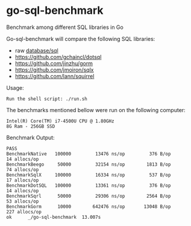 go-sql-benchmark
================

Benchmark among different SQL libraries in Go


Go-sql-benchmark will compare the following SQL libraries:

- raw [database/sql](http://golang.org/pkg/database/sql/driver/)
- https://github.com/gchaincl/dotsql
- https://github.com/jinzhu/gorm
- https://github.com/jmoiron/sqlx
- https://github.com/lann/squirrel


Usage:

    Run the shell script: ./run.sh


The benchmarks mentioned bellow were run on the following computer:

    Intel(R) Core(TM) i7-4500U CPU @ 1.80GHz
    8G Ram - 256GB SSD


Benchmark Output:

    PASS
    BenchmarkNative   100000         13476 ns/op         376 B/op         14 allocs/op
    BenchmarkBeego     50000         32154 ns/op        1813 B/op         74 allocs/op
    BenchmarkSqlX     100000         16334 ns/op         537 B/op         17 allocs/op
    BenchmarkDotSQL   100000         13361 ns/op         376 B/op         14 allocs/op
    BenchmarkSqrl      50000         29306 ns/op        2564 B/op         53 allocs/op
    BenchmarkGorm      10000        642476 ns/op       13048 B/op        227 allocs/op
    ok      _/go-sql-benchmark  13.007s
